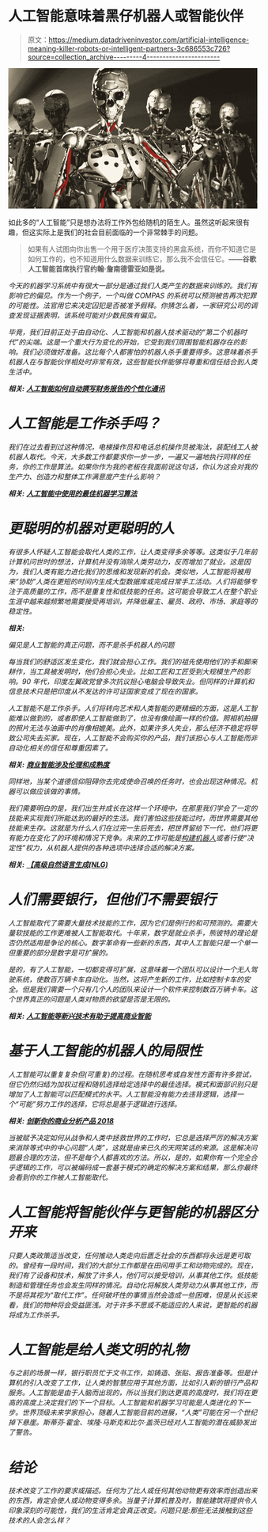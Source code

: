 # 人工智能意味着黑仔机器人或智能伙伴

> 原文：<https://medium.datadriveninvestor.com/artificial-intelligence-meaning-killer-robots-or-intelligent-partners-3c686553c726?source=collection_archive---------4----------------------->

![](img/d9ae7d7471785dfa8d5aa7975e64e036.png)

如此多的“人工智能”只是想办法将工作外包给随机的陌生人。虽然这听起来很有趣，但这实际上是我们的社会目前面临的一个非常棘手的问题。

> 如果有人试图向你出售一个用于医疗决策支持的黑盒系统，而你不知道它是如何工作的，也不知道用什么数据来训练它，那么我不会信任它。****——谷歌人工智能首席执行官约翰·詹南德雷亚如是说。****

*今天的机器学习系统中有很大一部分是通过我们人类产生的数据来训练的。我们有影响它的偏见。作为一个例子，一个叫做 COMPAS 的系统可以预测被告再次犯罪的可能性。法官用它来决定囚犯是否被准予假释。你猜怎么着，一家研究公司的调查发现证据表明，该系统可能对少数民族有偏见。*

*毕竟，我们目前正处于由自动化、人工智能和机器人技术驱动的“第二个机器时代”的尖端。这是一个重大行为变化的开始，它受到我们周围智能机器存在的影响。我们必须做好准备。这比每个人都害怕的机器人杀手重要得多。这意味着杀手机器人在与智能伙伴相处时非常有效，这些智能伙伴能够将尊重和信任结合到人类生活中。*

***相关:** [**人工智能如何自动撰写财务报告的个性化通讯**](https://titantwister.com/financial-reports/)*

# *人工智能是工作杀手吗？*

*我们在过去看到过这种情况，电梯操作员和电话总机操作员被淘汰，装配线工人被机器人取代。今天，大多数工作都要求你一步一步，一遍又一遍地执行同样的任务，你的工作是算法。如果你作为我的老板在我面前说这句话，你认为这会对我的生产力、创造力和整体工作满意度产生什么影响？*

***相关:** [**人工智能中使用的最佳机器学习算法**](https://titantwister.com/machine-learning-algorithms/)*

# *更聪明的机器对更聪明的人*

*有很多人怀疑人工智能会取代人类的工作，让人类变得多余等等。这类似于几年前计算机问世时的想法，计算机并没有消除人类劳动力，反而增加了就业。这是因为，我们人类有能力进化我们的思维和发现新的机会。类似地，人工智能将被用来“协助”人类在更短的时间内生成大型数据库或完成日常手工活动。人们将能够专注于高质量的工作，而不是重复性和低技能的任务。这可能会导致工人在整个职业生涯中越来越频繁地需要接受再培训，并降低雇主、雇员、政府、市场、家庭等的稳定性。*

***相关:***

*偏见是人工智能的真正问题，而不是杀手机器人的问题*

*每当我们的舒适区发生变化，我们就会担心工作。我们的祖先使用他们的手和脚来耕作，当工具被发明时，他们会担心失业。比如工匠和工匠受到大规模生产的影响。90 年代，印度左翼政党曾多次抗议担心电脑会导致失业。但同样的计算机和信息技术只是把印度从不发达的许可证国家变成了现在的国家。*

*人工智能不是工作杀手。人们将转向艺术和人类智能的更精细的方面，这是人工智能难以做到的，或者即使人工智能做到了，也没有像绘画一样的价值。照相机拍摄的照片无法与油画中的肖像相媲美。此外，如果许多人失业，那么经济不稳定将导致公司失去买家。现在，人工智能不会购买你的产品，我们该担心与人工智能而非自动化相关的信任和尊重因素了。*

***相关:** [**商业智能涉及伦理和成熟度**](https://titantwister.com/business-intelligence/)*

*同样地，当某个道德信仰阻碍你去完成使命召唤的任务时，也会出现这种情况。机器可以做应该做的事情。*

*我们需要明白的是，我们出生并成长在这样一个环境中，在那里我们学会了一定的技能来实现我们所能达到的最好的生活。我们害怕这些技能过时，而世界需要其他技能来生存。这就是为什么人们在过完一生后死去，把世界留给下一代，他们将更有能力在变化了的环境和情况下竞争。未来的工作可能是[构建机器人](https://www.wired.com/2014/08/heres-a-terrible-idea-robot-cars-with-adjustable-ethics-settings/)或者行使“决定性”权力，从机器人提供的各种选项中选择合适的解决方案。*

***相关:** [**【高级自然语言生成(NLG)**](https://titantwister.com/natural-language-generation/)*

# *人们需要银行，但他们不需要银行*

*人工智能取代了需要大量技术技能的工作，因为它们是例行的和可预测的。需要大量软技能的工作更难被人工智能取代。十年来，数字是就业杀手，熊彼特的理论是否仍然适用是争论的核心。数字革命有一些新的东西，其中人工智能只是一个单一但重要的部分是数字是可扩展的。*

*是的，有了人工智能，一切都变得可扩展，这意味着一个团队可以设计一个无人驾驶系统，使数百万辆卡车自动化。当然，这将产生新的工作，比如控制卡车的安全。但是我们需要一个只有几个人的团队来设计一个软件来控制数百万辆卡车。这个世界真正的问题是人类对物质的欲望是否是无限的。*

***相关:** [**人工智能等新兴技术有助于提高商业智能**](https://titantwister.com/emerging-technology/)*

# *基于人工智能的机器人的局限性*

*人工智能可以重复复杂但(可重复)的过程。在随机思考或自发性方面有许多尝试，但它仍然归结为加权过程和随机选择给定选择中的最佳选择。模式和面部识别只是增加了人工智能可以匹配模式的水平。人工智能没有能力去违背逻辑，选择一个“可能”努力工作的选择，它将总是基于逻辑进行选择。*

***相关:** [**创新你的商业分析产品 2018**](https://titantwister.com/business-analytics-products/)*

*当被赋予决定如何从战争和人类中拯救世界的工作时，它总是选择严厉的解决方案来消除等式中的中心问题“人类”，这就是由来已久的天网笑话的来源。这是解决问题最合理的方法，但不是每个人都喜欢的方法。所以，是的，如果你有一个完全合乎逻辑的工作，可以被编码成一套基于模式的确定的解决方案和结果，那么你最终会看到你的工作被人工智能取代。*

# *人工智能将智能伙伴与更智能的机器区分开来*

*只要人类政策适当改变，任何推动人类走向后匮乏社会的东西都将永远是更可取的。曾经有一段时间，我们的大部分工作都是在田间用手工和动物完成的。现在，我们有了设备和技术，解放了许多人，他们可以接受培训，从事其他工作。低技能制造和管理任务也会发生同样的情况。自动化将解放人类劳动力从事其他工作，而不是将其视为“取代工作”。任何破坏性的事情当然会造成一些困难，但是从长远来看，我们的物种将会受益匪浅。对于许多不愿或不能适应的人来说，更智能的机器将成为工作杀手。*

# *人工智能是给人类文明的礼物*

*与之前的场景一样，银行职员忙于文书工作，如铸造、张贴、报告准备等。但是计算机的引入改变了工作，让人类的智慧应用于其他方面，比如引入新的银行产品和服务。人工智能是由于人脑而出现的，所以当我们到达更高的高度时，我们将在更高的高度上决定我们的下一个目标。人工智能和机器学习可能是人类进化的下一步。世界顶级未来学家担心，随着人工智能目前的进展，“人类”可能在另一个世纪掉下悬崖。斯蒂芬·霍金、埃隆·马斯克和比尔·盖茨已经对人工智能的潜在威胁发出了警告。*

# *结论*

*技术改变了工作的要求或描述。任何为了比人或任何其他动物更有效率而创造出来的东西，肯定会使人或动物变得多余。当量子计算机普及时，智能建筑将提供令人印象深刻的可能性，我们的生活肯定会真正改变。问题只是:那些无法接触到这些技术的人会怎么样？*
